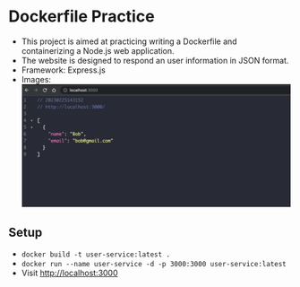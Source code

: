 # Dockerfile Practice
- This project is aimed at practicing writing a Dockerfile and containerizing a Node.js web application. 
- The website is designed to respond an user information in JSON format.
- Framework: Express.js
- Images:
	![demo_image](demo.png)

## Setup
- `docker build -t user-service:latest .`
- `docker run --name user-service -d -p 3000:3000 user-service:latest`
- Visit [http://localhost:3000](http://localhost:3000)
